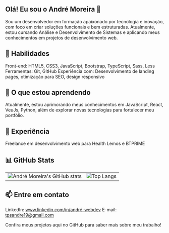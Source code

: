 ## Olá! Eu sou o André Moreira 👋

Sou um desenvolvedor em formação apaixonado por tecnologia e inovação, com foco em criar soluções funcionais e bem estruturadas. Atualmente, estou cursando Análise e Desenvolvimento de Sistemas e aplicando meus conhecimentos em projetos de desenvolvimento web.

## 🚀 Habilidades
Front-end: HTML5, CSS3, JavaScript, Bootstrap, TypeScript, Sass, Less
Ferramentas: Git, GitHub
Experiência com: Desenvolvimento de landing pages, otimização para SEO, design responsivo

## 🌱 O que estou aprendendo
Atualmente, estou aprimorando meus conhecimentos em JavaScript, React, VeuJs, Python, além de explorar novas tecnologias para fortalecer meu portfólio.

## 💼 Experiência
Freelance em desenvolvimento web para Health Lemos e BTPRIME

## 📊 GitHub Stats

<table>
  <tr>
    <td>
      <img src="https://github-readme-stats.vercel.app/api?username=andtps&show_icons=true&theme=radical" alt="André Moreira's GitHub stats" />
    </td>
    <td>
      <img src="https://github-readme-stats.vercel.app/api/top-langs/?username=andtps&layout=compact&theme=radical" alt="Top Langs" />
    </td>
  </tr>
</table>



## 📫 Entre em contato

LinkedIn: www.linkedin.com/in/andré-webdev
E-mail: tpsandre19@gmail.com

Confira meus projetos aqui no GitHub para saber mais sobre meu trabalho!
